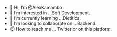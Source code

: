 - 👋 Hi, I’m @AlexKamambo
- 👀 I’m interested in ...Soft Development.
- 🌱 I’m currently learning ...Dietitics.
- 💞️ I’m looking to collaborate on ...Backend.
- 📫 How to reach me ... Twitter or on this platform.

<!---
AlexKamambo/AlexKamambo is a ✨ special ✨ repository because its `README.md` (this file) appears on your GitHub profile.
You can click the Preview link to take a look at your changes.
--->
